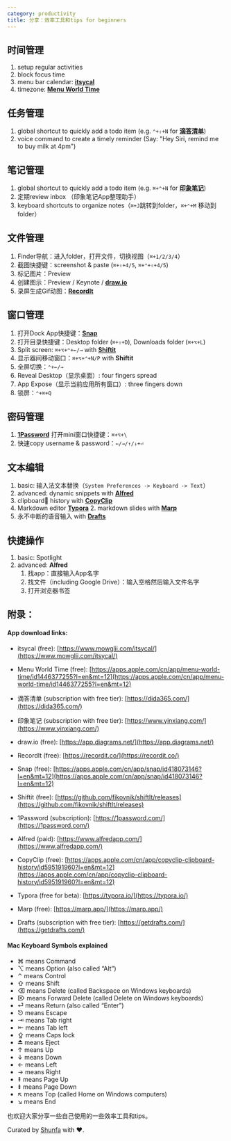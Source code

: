 ```yaml
---
category: productivity
title: 分享：效率工具和tips for beginners
---
```


## 时间管理

1. setup regular activities
2. block focus time
3. menu bar calendar: [**itsycal**](https://www.mowglii.com/itsycal/)
4. timezone: [**Menu World Time**](https://apps.apple.com/cn/app/menu-world-time/id1446377255?l=en&mt=12)



## 任务管理

1. global shortcut to quickly add a todo item (e.g. `⌃+⇧+N` for [**滴答清单**](https://dida365.com/))
2. voice command to create a timely reminder (Say: "Hey Siri, remind me to buy milk at 4pm")



## 笔记管理

1. global shortcut to quickly add a todo item (e.g. `⌘+⌃+N` for [**印象笔记**](https://www.yinxiang.com/))
2. 定期review inbox （印象笔记App整理助手）
3. keyboard shortcuts to organize notes（`⌘+J`跳转到folder，`⌘+⌃+M` 移动到folder）



## 文件管理

1. Finder导航：进入folder，打开文件，切换视图（`⌘+1/2/3/4`）
2. 截图快捷键：screenshot & paste (`⌘+⇧+4/5`, `⌘+⌃+⇧+4/5`)
3. 标记图片：Preview
4. 创建图示：Preview / Keynote / [**draw.io**](https://app.diagrams.net/)
5. 录屏生成Gif动图：[**RecordIt**](https://recordit.co/)



## 窗口管理

1. 打开Dock App快捷键：[**Snap**](https://apps.apple.com/cn/app/snap/id418073146?l=en&mt=12)
2. 打开目录快捷键：Desktop folder (`⌘+⇧+D`), Downloads folder (`⌘+⌥+L`)
3. Split screen: `⌘+⌥+⌃+←/→` with [**Shiftit**](https://github.com/fikovnik/shiftIt/releases)
4. 显示器间移动窗口：`⌘+⌥+⌃+N/P` with **Shiftit**
5. 全屏切换：`⌃+←/→ `
6. Reveal Desktop（显示桌面）: four fingers spread
7. App Expose（显示当前应用所有窗口）: three fingers down
8. 锁屏：`⌃+⌘+Q`



## 密码管理

1. **[1Password](https://1password.com/)** 打开mini窗口快捷键：`⌘+⌥+\`
2. 快速copy username & password：`←/→/↑/↓+⏎`



## 文本编辑

1. basic: 输入法文本替换（`System Preferences -> Keyboard -> Text`）
2. advanced: dynamic snippets with [**Alfred**](https://www.alfredapp.com/)
3. clipboard history with [**CopyClip**](https://apps.apple.com/cn/app/copyclip-clipboard-history/id595191960?l=en&mt=12)
4. Markdown editor **[Typora](https://typora.io/)**
   2. markdown slides with **[Marp](https://marp.app/)**
5. 永不中断的语音输入 with **[Drafts](https://getdrafts.com/)**



## 快捷操作

1. basic: Spotlight
2. advanced: **Alfred**
   1. 找app：直接输入App名字
   2. 找文件（including Google Drive）：输入空格然后输入文件名字
   3. 打开浏览器书签



## 附录：

#### App download links:

- itsycal (free): [https://www.mowglii.com/itsycal/](https://www.mowglii.com/itsycal/)

- Menu World Time (free): [https://apps.apple.com/cn/app/menu-world-time/id1446377255?l=en&mt=12](https://apps.apple.com/cn/app/menu-world-time/id1446377255?l=en&mt=12)

- 滴答清单 (subscription with free tier): [https://dida365.com/](https://dida365.com/)

- 印象笔记 (subscription with free tier): [https://www.yinxiang.com/](https://www.yinxiang.com/)
- draw.io (free): [https://app.diagrams.net/](https://app.diagrams.net/)
- RecordIt (free): [https://recordit.co/](https://recordit.co/)
- Snap (free): [https://apps.apple.com/cn/app/snap/id418073146?l=en&mt=12](https://apps.apple.com/cn/app/snap/id418073146?l=en&mt=12)
- Shiftit (free): [https://github.com/fikovnik/shiftIt/releases](https://github.com/fikovnik/shiftIt/releases)
- 1Password (subscription): [https://1password.com/](https://1password.com/)
- Alfred (paid): [https://www.alfredapp.com/](https://www.alfredapp.com/)
- CopyClip (free): [https://apps.apple.com/cn/app/copyclip-clipboard-history/id595191960?l=en&mt=12](https://apps.apple.com/cn/app/copyclip-clipboard-history/id595191960?l=en&mt=12)
- Typora (free for beta): [https://typora.io/](https://typora.io/)
- Marp (free): [https://marp.app/](https://marp.app/)
- Drafts (subscription with free tier): [https://getdrafts.com/](https://getdrafts.com/)



#### Mac Keyboard Symbols explained

- ⌘ means Command
- ⌥ means Option (also called “Alt”)
- ⌃ means Control
- ⇧ means Shift
- ⌫ means Delete (called Backspace on Windows keyboards)
- ⌦ means Forward Delete (called Delete on Windows keyboards)
- ⏎ means Return (also called “Enter”)
- ⎋ means Escape
- ⇥ means Tab right
- ⇤ means Tab left
- ⇪ means Caps lock
- ⏏ means Eject
- ↑ means Up
- ↓ means Down
- ← means Left
- → means Right
- ⇞ means Page Up
- ⇟ means Page Down
- ↖︎ means Top (called Home on Windows computers)
- ↘︎ means End



也欢迎大家分享一些自己使用的一些效率工具和tips。



Curated by [Shunfa](https://twitter.com/goooooouwa) with ❤️.